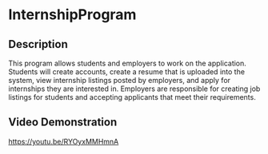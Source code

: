 # InternshipProgram

Description
------------

This program allows students and employers to work on the application. Students will create accounts, create a resume that is uploaded into the system, view internship listings posted by employers, and apply for internships they are interested in. Employers are responsible for creating job listings for students and accepting applicants that meet their requirements.

Video Demonstration
-------------------

https://youtu.be/RYOyxMMHmnA
